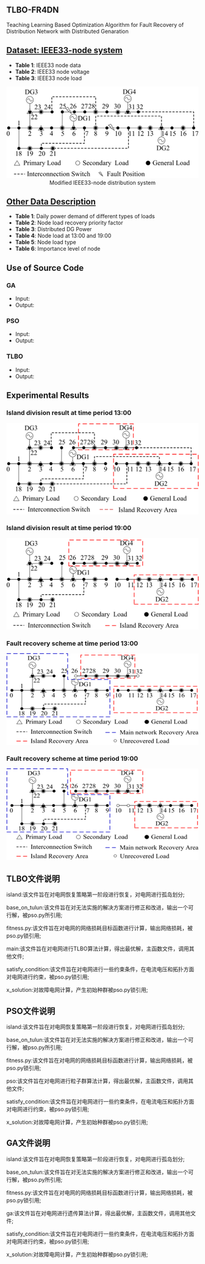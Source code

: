 ## TLBO-FR4DN
Teaching Learning Based Optimization Algorithm for Fault Recovery of Distribution Network with Distributed Genaration

## [Dataset: IEEE33-node system](IEEE33-node-system.md)
- **Table 1**: IEEE33 node data
- **Table 2**: IEEE33 node voltage
- **Table 3**: IEEE33 node load

<div align=center><img width="513" height="240" src="images/modified IEEE33-node system.png"/> <br> Modified IEEE33-node distribution system</div>  

## [Other Data Description](other-data-description.md)
- **Table 1**: Daily power demand of different types of loads
- **Table 2**: Node load recovery priority factor
- **Table 3**: Distributed DG Power
- **Table 4**: Node load at 13:00 and 19:00
- **Table 5**: Node load type
- **Table 6**: Importance level of node

## Use of Source Code
### GA
- Input:
- Output:
### PSO
- Input:
- Output:
### TLBO
- Input:
- Output:
## Experimental Results
### Island division result at time period 13:00 
<div align=center><img width="513" height="240" src="images/island division at 13.png"/></div>  

### Island division result at time period 19:00 
<div align=center><img width="513" height="240" src="images/island division at 19.png"/></div>  

### Fault recovery scheme at time period 13:00 
<div align=center><img width="513" height="240" src="images/recovery echeme at 13.png"/></div>  

### Fault recovery scheme at time period 19:00 
<div align=center><img width="513" height="240" src="images/recovery echeme at 19.png"/></div>  

## TLBO文件说明

island:该文件旨在对电网恢复策略第一阶段进行恢复，对电网进行孤岛划分;

base_on_tulun:该文件旨在对无法实施的解决方案进行修正和改进，输出一个可行解，被pso.py所引用;

fitness.py:该文件旨在对电网的网络损耗目标函数进行计算，输出网络损耗，被pso.py锁引用;

main:该文件旨在对电网进行TLBO算法计算，得出最优解，主函数文件，调用其他文件;

satisfy_condition:该文件旨在对电网进行一些约束条件，在电流电压和拓扑方面对电网进行约束，被pso.py锁引用;

x_solution:对故障电网计算，产生初始种群被pso.py锁引用;

## PSO文件说明

island:该文件旨在对电网恢复策略第一阶段进行恢复，对电网进行孤岛划分;

base_on_tulun:该文件旨在对无法实施的解决方案进行修正和改进，输出一个可行解，被pso.py所引用;

fitness.py:该文件旨在对电网的网络损耗目标函数进行计算，输出网络损耗，被pso.py锁引用;

pso:该文件旨在对电网进行粒子群算法计算，得出最优解，主函数文件，调用其他文件;

satisfy_condition:该文件旨在对电网进行一些约束条件，在电流电压和拓扑方面对电网进行约束，被pso.py锁引用;

x_solution:对故障电网计算，产生初始种群被pso.py锁引用;

## GA文件说明

island:该文件旨在对电网恢复策略第一阶段进行恢复，对电网进行孤岛划分;

base_on_tulun:该文件旨在对无法实施的解决方案进行修正和改进，输出一个可行解，被pso.py所引用;

fitness.py:该文件旨在对电网的网络损耗目标函数进行计算，输出网络损耗，被pso.py锁引用;

ga:该文件旨在对电网进行遗传算法计算，得出最优解，主函数文件，调用其他文件;

satisfy_condition:该文件旨在对电网进行一些约束条件，在电流电压和拓扑方面对电网进行约束，被pso.py锁引用;

x_solution:对故障电网计算，产生初始种群被pso.py锁引用;
